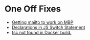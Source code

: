 # One Off Fixes

- [Getting mailto to work on MBP](https://www.youtube.com/watch?v=oGqZy93oWiM)
- [Declarations in JS Switch Statement](https://stackoverflow.com/questions/50752987/eslint-no-case-declaration-unexpected-lexical-declaration-in-case-block)
- [tsc not found in Docker build.](https://stackoverflow.com/questions/67199539/tsc-not-found-in-docker-build)
